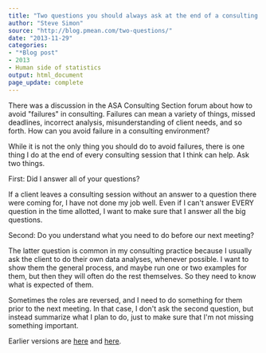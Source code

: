 ```yaml
---
title: "Two questions you should always ask at the end of a consulting session"
author: "Steve Simon"
source: "http://blog.pmean.com/two-questions/"
date: "2013-11-29"
categories:
- "*Blog post"
- 2013
- Human side of statistics
output: html_document
page_update: complete
---
```


There was a discussion in the ASA Consulting Section forum about how to avoid "failures" in consulting. Failures can mean a variety of things, missed deadlines, incorrect analysis, misunderstanding of client needs, and so forth. How can you avoid failure in a consulting environment?

<!---More--->

While it is not the only thing you should do to avoid failures, there is
one thing I do at the end of every consulting session that I think can
help. Ask two things.

First: Did I answer all of your questions?

If a client leaves a consulting session without an answer to a question there were coming for, I have not done my job well. Even if I can't answer EVERY question in the time allotted, I want to make sure that I answer all the big questions.

Second: Do you understand what you need to do before our next meeting?

The latter question is common in my consulting practice because I usually ask the client to do their own data analyses, whenever possible. I want to show them the general process, and maybe run one or two examples for them, but then they will often do the rest themselves. So they need to know what is expected of them.

Sometimes the roles are reversed, and I need to do something for them prior to the next meeting. In that case, I don't ask the second question, but instead summarize what I plan to do, just to make sure that I'm not missing something important.

 
Earlier versions are [here][sim1] and [here][sim2].
 
[sim1]: http://blog.pmean.com/two-questions/
[sim2]: http://new.pmean.com/two-questions/
 
